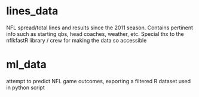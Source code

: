 # lines_data
NFL spread/total lines and results since the 2011 season. Contains pertinent info such as starting qbs, head coaches, weather, etc. Special thx to the nflkfastR library / crew for making the data so accessible

# ml_data
attempt to predict NFL game outcomes, exporting a filtered R dataset used in python script
